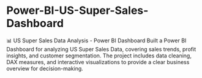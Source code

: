 # Power-BI-US-Super-Sales-Dashboard
📊 US Super Sales Data Analysis - Power BI Dashboard  Built a Power BI Dashboard for analyzing US Super Sales Data, covering sales trends, profit insights, and customer segmentation. The project includes data cleaning, DAX measures, and interactive visualizations to provide a clear business overview for decision-making.
